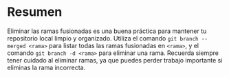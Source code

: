 # Resumen

Eliminar las ramas fusionadas es una buena práctica para mantener tu repositorio local limpio y organizado. Utiliza el comando `git branch --merged <rama>` para listar todas las ramas fusionadas en `<rama>`, y el comando `git branch -d <rama>` para eliminar una rama. Recuerda siempre tener cuidado al eliminar ramas, ya que puedes perder trabajo importante si eliminas la rama incorrecta.
